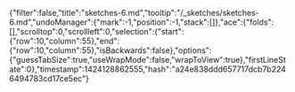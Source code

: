{"filter":false,"title":"sketches-6.md","tooltip":"/_sketches/sketches-6.md","undoManager":{"mark":-1,"position":-1,"stack":[]},"ace":{"folds":[],"scrolltop":0,"scrollleft":0,"selection":{"start":{"row":10,"column":55},"end":{"row":10,"column":55},"isBackwards":false},"options":{"guessTabSize":true,"useWrapMode":false,"wrapToView":true},"firstLineState":0},"timestamp":1424128862555,"hash":"a24e838ddd657717dcb7b2246494783cd17ce5ec"}